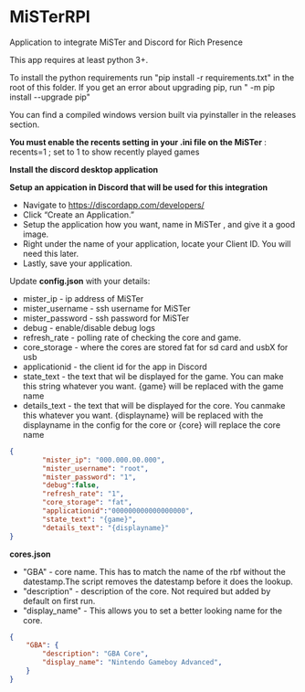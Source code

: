 # MiSTerRPI
Application to integrate MiSTer and Discord for Rich Presence

This app requires at least python 3+.

To install the python requirements run "pip install -r requirements.txt" in the root of this folder.
If you get an error about upgrading pip, run " -m pip install --upgrade pip"

You can find a compiled windows version built via pyinstaller in the releases section.



**You must enable the recents setting in your .ini file on the MiSTer** : recents=1              ; set to 1 to show recently played games

**Install the discord desktop application**

**Setup an appication in Discord that will be used for this integration**

* Navigate to https://discordapp.com/developers/
* Click “Create an Application.”
* Setup the application how you want, name in MiSTer , and give it a good image.
* Right under the name of your application, locate your Client ID. You will need this later.
* Lastly, save your application.


Update **config.json** with your details:

* mister_ip - ip address of MiSTer
* mister_username - ssh username for MiSTer
* mister_password - ssh password for MiSTer
* debug - enable/disable debug logs
* refresh_rate - polling rate of checking the core and game.
* core_storage - where the cores are stored fat for sd card and usbX for usb 
* applicationid - the client id for the app in Discord
* state_text - the text that wil be displayed for the game. You can make this string whatever you want. {game} will be replaced with the game name
* details_text - the text that will be displayed for the core. You canmake this whatever you want. {displayname} will be replaced with the displayname in the config for the core or {core} will replace the core name

```json
{
        "mister_ip": "000.000.00.000",
        "mister_username": "root",
        "mister_password": "1",
        "debug":false,
        "refresh_rate": "1",
        "core_storage": "fat",
        "applicationid":"000000000000000000",
        "state_text": "{game}",
        "details_text": "{displayname}"
}
```

**cores.json**

* "GBA" - core name. This has to match the name of the rbf without the datestamp.The script removes the datestamp before it does the lookup.
* "description" - description of the core. Not required but added by default on first run.
* "display_name" - This allows you to set a better looking name for the core.

```json
{
    "GBA": {   
        "description": "GBA Core",
        "display_name": "Nintendo Gameboy Advanced",
    }
}
```

